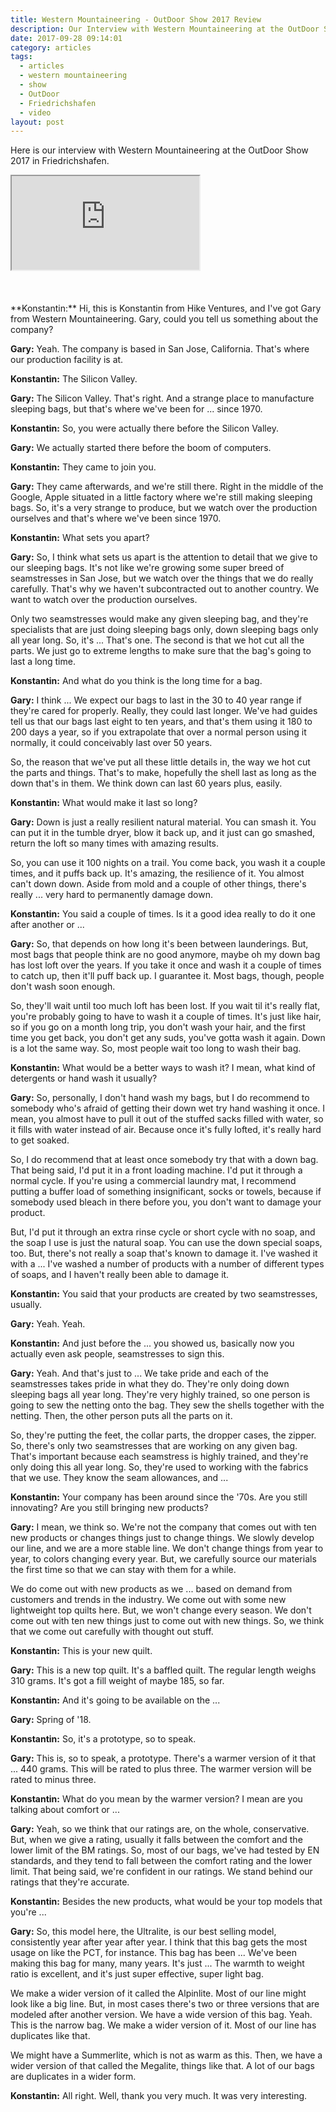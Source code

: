 ```yaml
---
title: Western Mountaineering - OutDoor Show 2017 Review
description: Our Interview with Western Mountaineering at the OutDoor Show 2017
date: 2017-09-28 09:14:01
category: articles
tags:
  - articles
  - western mountaineering
  - show
  - OutDoor
  - Friedrichshafen
  - video
layout: post
---
```


Here is our interview with Western Mountaineering at the OutDoor Show 2017 in Friedrichshafen.

<div class="embed-responsive embed-responsive-16by9">
    <iframe class="embed-responsive-item" src="https://www.youtube.com/embed/fasjt93jXmg"></iframe>
</div>
<br>
<!--more-->
<br>
<div id="amzn-assoc-ad-cc781bfd-577f-4efb-9da6-75cb9fc7d1c2"></div><script async src="//z-na.amazon-adsystem.com/widgets/onejs?MarketPlace=US&adInstanceId=cc781bfd-577f-4efb-9da6-75cb9fc7d1c2"></script>
<br>
**Konstantin:**	Hi, this is Konstantin from Hike Ventures, and I've got Gary from Western Mountaineering. Gary, could you tell us something about the company?

**Gary:**	Yeah. The company is based in San Jose, California. That's where our production facility is at.

**Konstantin:**	The Silicon Valley.

**Gary:**	The Silicon Valley. That's right. And a strange place to manufacture sleeping bags, but that's where we've been for ... since 1970.

**Konstantin:**	So, you were actually there before the Silicon Valley.

**Gary:**	We actually started there before the boom of computers.

**Konstantin:**	They came to join you.

**Gary:**	They came afterwards, and we're still there. Right in the middle of the Google, Apple situated in a little factory where we're still making sleeping bags. So, it's a very strange to produce, but we watch over the production ourselves and that's where we've been since 1970.

**Konstantin:**	What sets you apart?

**Gary:**	So, I think what sets us apart is the attention to detail that we give to our sleeping bags. It's not like we're growing some super breed of seamstresses in San Jose, but we watch over the things that we do really carefully. That's why we haven't subcontracted out to another country. We want to watch over the production ourselves.

Only two seamstresses would make any given sleeping bag, and they're specialists that are just doing sleeping bags only, down sleeping bags only all year long. So, it's ... That's one.
The second is that we hot cut all the parts. We just go to extreme lengths to make sure that the bag's going to last a long time.

**Konstantin:**	And what do you think is the long time for a bag.

**Gary:**	I think ... We expect our bags to last in the 30 to 40 year range if they're cared for properly. Really, they could last longer. We've had guides tell us that our bags last eight to ten years, and that's them using it 180 to 200 days a year, so if you extrapolate that over a normal person using it normally, it could conceivably last over 50 years.

So, the reason that we've put all these little details in, the way we hot cut the parts and things. That's to make, hopefully the shell last as long as the down that's in them. We think down can last 60 years plus, easily.

**Konstantin:**	What would make it last so long?

**Gary:**	Down is just a really resilient natural material. You can smash it. You can put it in the tumble dryer, blow it back up, and it just can go smashed, return the loft so many times with amazing results.

So, you can use it 100 nights on a trail. You come back, you wash it a couple times, and it puffs back up. It's amazing, the resilience of it. You almost can't down down. Aside from mold and a couple of other things, there's really ... very hard to permanently damage down.

**Konstantin:**	You said a couple of times. Is it a good idea really to do it one after another or ...

**Gary:**	So, that depends on how long it's been between launderings. But, most bags that people think are no good anymore, maybe oh my down bag has lost loft over the years. If you take it once and wash it a couple of times to catch up, then it'll puff back up. I guarantee it. Most bags, though, people don't wash soon enough.

So, they'll wait until too much loft has been lost. If you wait til it's really flat, you're probably going to have to wash it a couple of times. It's just like hair, so if you go on a month long trip, you don't wash your hair, and the first time you get back, you don't get any suds, you've gotta wash it again. Down is a lot the same way. So, most people wait too long to wash their bag.

**Konstantin:**	What would be a better ways to wash it? I mean, what kind of detergents or hand wash it usually?

**Gary:**	So, personally, I don't hand wash my bags, but I do recommend to somebody who's afraid of getting their down wet try hand washing it once. I mean, you almost have to pull it out of the stuffed sacks filled with water, so it fills with water instead of air. Because once it's fully lofted, it's really hard to get soaked.

So, I do recommend that at least once somebody try that with a down bag. That being said, I'd put it in a front loading machine. I'd put it through a normal cycle. If you're using a commercial laundry mat, I recommend putting a buffer load of something insignificant, socks or towels, because if somebody used bleach in there before you, you don't want to damage your product.

But, I'd put it through an extra rinse cycle or short cycle with no soap, and the soap I use is just the natural soap. You can use the down special soaps, too. But, there's not really a soap that's known to damage it. I've washed it with a ... I've washed a number of products with a number of different types of soaps, and I haven't really been able to damage it.

**Konstantin:**	You said that your products are created by two seamstresses, usually.

**Gary:**	Yeah. Yeah.

**Konstantin:**	And just before the ... you showed us, basically now you actually even ask people, seamstresses to sign this.

**Gary:**	Yeah. And that's just to ... We take pride and each of the seamstresses takes pride in what they do. They're only doing down sleeping bags all year long. They're very highly trained, so one person is going to sew the netting onto the bag. They sew the shells together with the netting. Then, the other person puts all the parts on it.

So, they're putting the feet, the collar parts, the dropper cases, the zipper. So, there's only two seamstresses that are working on any given bag. That's important because each seamstress is highly trained, and they're only doing this all year long. So, they're used to working with the fabrics that we use. They know the seam allowances, and ...

**Konstantin:**	Your company has been around since the '70s. Are you still innovating? Are you still bringing new products?

**Gary:**	I mean, we think so. We're not the company that comes out with ten new products or changes things just to change things. We slowly develop our line, and we are a more stable line. We don't change things from year to year, to colors changing every year. But, we carefully source our materials the first time so that we can stay with them for a while.

We do come out with new products as we ... based on demand from customers and trends in the industry. We come out with some new lightweight top quilts here. But, we won't change every season. We don't come out with ten new things just to come out with new things. So, we think that we come out carefully with thought out stuff.

**Konstantin:**	This is your new quilt.

**Gary:**	This is a new top quilt. It's a baffled quilt. The regular length weighs 310 grams. It's got a fill weight of maybe 185, so far.

**Konstantin:**	And it's going to be available on the ...

**Gary:**	Spring of '18.

**Konstantin:**	So, it's a prototype, so to speak.

**Gary:**	This is, so to speak, a prototype. There's a warmer version of it that ... 440 grams. This will be rated to plus three. The warmer version will be rated to minus three.

**Konstantin:**	What do you mean by the warmer version? I mean are you talking about comfort or ...

**Gary:**	Yeah, so we think that our ratings are, on the whole, conservative. But, when we give a rating, usually it falls between the comfort and the lower limit of the BM ratings. So, most of our bags, we've had tested by EN standards, and they tend to fall between the comfort rating and the lower limit. That being said, we're confident in our ratings. We stand behind our ratings that they're accurate.

**Konstantin:**	Besides the new products, what would be your top models that you're ...

**Gary:**	So, this model here, the Ultralite, is our best selling model, consistently year after year after year. I think that this bag gets the most usage on like the PCT, for instance. This bag has been ... We've been making this bag for many, many years. It's just ... The warmth to weight ratio is excellent, and it's just super effective, super light bag.

We make a wider version of it called the Alpinlite. Most of our line might look like a big line. But, in most cases there's two or three versions that are modeled after another version. We have a wide version of this bag. Yeah. This is the narrow bag. We make a wider version of it. Most of our line has duplicates like that.

We might have a Summerlite, which is not as warm as this. Then, we have a wider version of that called the Megalite, things like that. A lot of our bags are duplicates in a wider form.

**Konstantin:**	All right. Well, thank you very much. It was very interesting.
